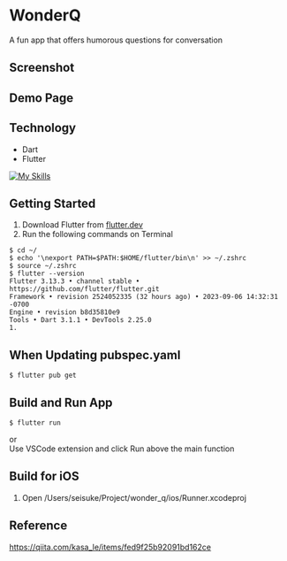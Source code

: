 # WonderQ
A fun app that offers humorous questions for conversation
## Screenshot
## Demo Page
## Technology
- Dart
- Flutter

[![My Skills](https://skillicons.dev/icons?i=dart,flutter)](https://skillicons.dev)


## Getting Started
1. Download Flutter from [flutter.dev](https://docs.flutter.dev/get-started/install)
1. Run the following commands on Terminal
```
$ cd ~/
$ echo '\nexport PATH=$PATH:$HOME/flutter/bin\n' >> ~/.zshrc 
$ source ~/.zshrc
$ flutter --version
Flutter 3.13.3 • channel stable • https://github.com/flutter/flutter.git
Framework • revision 2524052335 (32 hours ago) • 2023-09-06 14:32:31 -0700
Engine • revision b8d35810e9
Tools • Dart 3.1.1 • DevTools 2.25.0
1. 
```

## When Updating pubspec.yaml
```
$ flutter pub get
```

## Build and Run App
```
$ flutter run
```
or  
Use VSCode extension and click Run above the main function

## Build for iOS
1. Open /Users/seisuke/Project/wonder_q/ios/Runner.xcodeproj

## Reference
https://qiita.com/kasa_le/items/fed9f25b92091bd162ce
